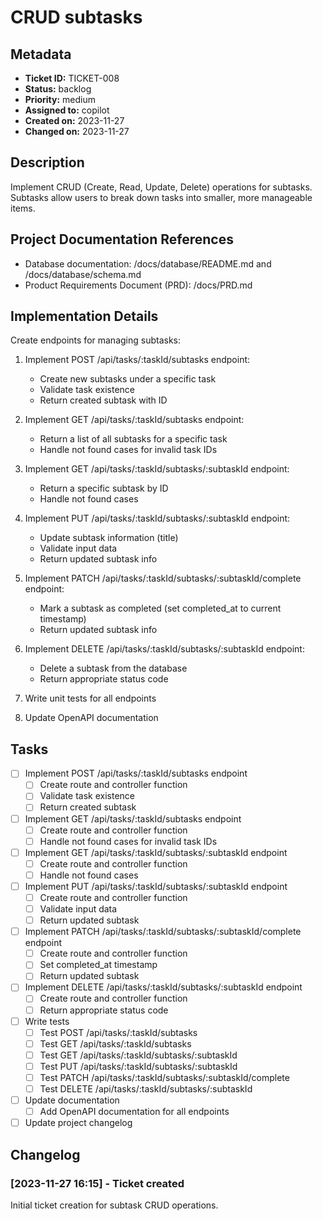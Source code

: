 # CRUD subtasks

## Metadata
* **Ticket ID:** TICKET-008
* **Status:** backlog
* **Priority:** medium
* **Assigned to:** copilot
* **Created on:** 2023-11-27
* **Changed on:** 2023-11-27

## Description
Implement CRUD (Create, Read, Update, Delete) operations for subtasks. Subtasks allow users to break down tasks into smaller, more manageable items.

## Project Documentation References
* Database documentation: /docs/database/README.md and /docs/database/schema.md
* Product Requirements Document (PRD): /docs/PRD.md

## Implementation Details
Create endpoints for managing subtasks:

1. Implement POST /api/tasks/:taskId/subtasks endpoint:
   - Create new subtasks under a specific task
   - Validate task existence
   - Return created subtask with ID

2. Implement GET /api/tasks/:taskId/subtasks endpoint:
   - Return a list of all subtasks for a specific task
   - Handle not found cases for invalid task IDs

3. Implement GET /api/tasks/:taskId/subtasks/:subtaskId endpoint:
   - Return a specific subtask by ID
   - Handle not found cases

4. Implement PUT /api/tasks/:taskId/subtasks/:subtaskId endpoint:
   - Update subtask information (title)
   - Validate input data
   - Return updated subtask info

5. Implement PATCH /api/tasks/:taskId/subtasks/:subtaskId/complete endpoint:
   - Mark a subtask as completed (set completed_at to current timestamp)
   - Return updated subtask info

6. Implement DELETE /api/tasks/:taskId/subtasks/:subtaskId endpoint:
   - Delete a subtask from the database
   - Return appropriate status code

7. Write unit tests for all endpoints

8. Update OpenAPI documentation

## Tasks
- [ ] Implement POST /api/tasks/:taskId/subtasks endpoint
  - [ ] Create route and controller function
  - [ ] Validate task existence
  - [ ] Return created subtask
- [ ] Implement GET /api/tasks/:taskId/subtasks endpoint
  - [ ] Create route and controller function
  - [ ] Handle not found cases for invalid task IDs
- [ ] Implement GET /api/tasks/:taskId/subtasks/:subtaskId endpoint
  - [ ] Create route and controller function
  - [ ] Handle not found cases
- [ ] Implement PUT /api/tasks/:taskId/subtasks/:subtaskId endpoint
  - [ ] Create route and controller function
  - [ ] Validate input data
  - [ ] Return updated subtask
- [ ] Implement PATCH /api/tasks/:taskId/subtasks/:subtaskId/complete endpoint
  - [ ] Create route and controller function
  - [ ] Set completed_at timestamp
  - [ ] Return updated subtask
- [ ] Implement DELETE /api/tasks/:taskId/subtasks/:subtaskId endpoint
  - [ ] Create route and controller function
  - [ ] Return appropriate status code
- [ ] Write tests
  - [ ] Test POST /api/tasks/:taskId/subtasks
  - [ ] Test GET /api/tasks/:taskId/subtasks
  - [ ] Test GET /api/tasks/:taskId/subtasks/:subtaskId
  - [ ] Test PUT /api/tasks/:taskId/subtasks/:subtaskId
  - [ ] Test PATCH /api/tasks/:taskId/subtasks/:subtaskId/complete
  - [ ] Test DELETE /api/tasks/:taskId/subtasks/:subtaskId
- [ ] Update documentation
  - [ ] Add OpenAPI documentation for all endpoints
- [ ] Update project changelog

## Changelog
### [2023-11-27 16:15] - Ticket created
Initial ticket creation for subtask CRUD operations.
